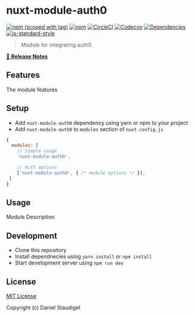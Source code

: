 # nuxt-module-auth0
[![npm (scoped with tag)](https://img.shields.io/npm/v/nuxt-module-auth0/latest.svg?style=flat-square)](https://npmjs.com/package/nuxt-module-auth0)
[![npm](https://img.shields.io/npm/dt/nuxt-module-auth0.svg?style=flat-square)](https://npmjs.com/package/nuxt-module-auth0)
[![CircleCI](https://img.shields.io/circleci/project/github/breadwallet/nuxt-module-auth0.svg?style=flat-square)](https://circleci.com/gh/breadwallet/nuxt-module-auth0)
[![Codecov](https://img.shields.io/codecov/c/github/breadwallet/nuxt-module-auth0.svg?style=flat-square)](https://codecov.io/gh/breadwallet/nuxt-module-auth0)
[![Dependencies](https://david-dm.org/breadwallet/nuxt-module-auth0/status.svg?style=flat-square)](https://david-dm.org/breadwallet/nuxt-module-auth0)
[![js-standard-style](https://img.shields.io/badge/code_style-standard-brightgreen.svg?style=flat-square)](http://standardjs.com)

> Module for integrating auth0.

[📖 **Release Notes**](./CHANGELOG.md)

## Features

The module features

## Setup
- Add `nuxt-module-auth0` dependency using yarn or npm to your project
- Add `nuxt-module-auth0` to `modules` section of `nuxt.config.js`

```js
{
  modules: [
    // Simple usage
    'nuxt-module-auth0',

    // With options
    ['nuxt-module-auth0', { /* module options */ }],
 ]
}
```

## Usage

Module Description

## Development

- Clone this repository
- Install dependnecies using `yarn install` or `npm install`
- Start development server using `npm run dev`

## License

[MIT License](./LICENSE)

Copyright (c) Daniel Staudigel
